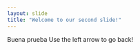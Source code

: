 ```yaml
---
layout: slide
title: "Welcome to our second slide!"
---
```

Buena prueba
Use the left arrow to go back!
